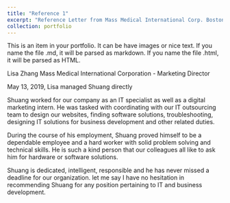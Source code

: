 ```yaml
---
title: "Reference 1"
excerpt: "Reference Letter from Mass Medical International Corp. Boston Branch <br/><img src='/images/500x300.png'>"
collection: portfolio
---
```


This is an item in your portfolio. It can be have images or nice text. If you name the file .md, it will be parsed as markdown. If you name the file .html, it will be parsed as HTML. 

Lisa Zhang
Mass Medical International Corporation - Marketing Director

May 13, 2019, Lisa managed Shuang directly

Shuang worked for our company as an IT specialist as well as a digital marketing intern. He was tasked with coordinating with our IT outsourcing team to design our websites, finding software solutions, troubleshooting, designing IT solutions for business development and other related duties.

During the course of his employment, Shuang proved himself to be a dependable employee and a hard worker with solid problem solving and technical skills. He is such a kind person that our colleagues all like to ask him for hardware or software solutions. 

Shuang is dedicated, intelligent, responsible and he has never missed a deadline for our organization. let me say I have no hesitation in recommending Shuang for any position pertaining to IT and business development.

